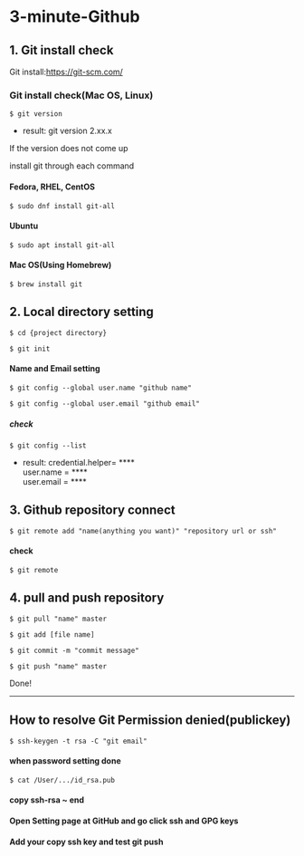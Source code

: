 # 3-minute-Github

## 1. Git install check

Git install:https://git-scm.com/

### Git install check(Mac OS, Linux)
<pre><code>$ git version
</code></pre>
+ result: git version 2.xx.x

If the version does not come up

install git through each command

#### Fedora, RHEL, CentOS
<pre><code>$ sudo dnf install git-all
</code></pre>
#### Ubuntu
<pre><code>$ sudo apt install git-all
</code></pre>
#### Mac OS(Using Homebrew)
<pre><code>$ brew install git
</code></pre>

## 2. Local directory setting

<pre><code>$ cd {project directory}
</code></pre>
<pre><code>$ git init
</code></pre>

#### Name and Email setting
<pre><code>$ git config --global user.name "github name"
</code></pre>
<pre><code>$ git config --global user.email "github email"
</code></pre>

##### check 
<pre><code>$ git config --list
</code></pre>
+ result: credential.helper= ****     
user.name = ****      
user.email = ****    



## 3. Github repository connect

<pre><code>$ git remote add "name(anything you want)" "repository url or ssh"
</code></pre>

#### check
<pre><code>$ git remote
</code></pre>


## 4. pull and push repository

<pre><code>$ git pull "name" master
</code></pre>
<pre><code>$ git add [file name]
</code></pre>
<pre><code>$ git commit -m "commit message"
</code></pre>
<pre><code>$ git push "name" master
</code></pre>


Done!   

-----------------------------------------------------------------------------
## How to resolve Git Permission denied(publickey)
<pre><code>$ ssh-keygen -t rsa -C "git email"
</code></pre>

#### when password setting done
<pre><code>$ cat /User/.../id_rsa.pub
</code></pre>

#### copy ssh-rsa ~ end 

#### Open Setting page at GitHub and go click ssh and GPG keys

#### Add your copy ssh key and test git push
